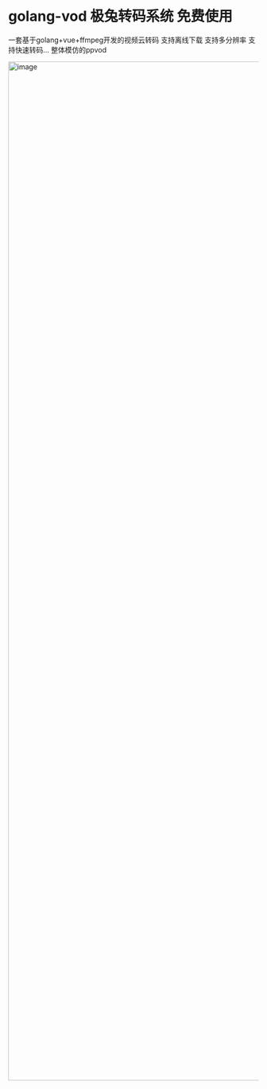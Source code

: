 # golang-vod 极兔转码系统 免费使用
一套基于golang+vue+ffmpeg开发的视频云转码   支持离线下载 支持多分辨率 支持快速转码... 整体模仿的ppvod






<img width="2048" alt="image" src="https://user-images.githubusercontent.com/84541449/225525955-14d9ee68-964c-40b2-b2e9-bddb116cba72.png">
